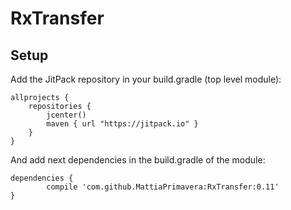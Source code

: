 # RxTransfer

## Setup
Add the JitPack repository in your build.gradle (top level module):

```
allprojects {
    repositories {
        jcenter()
        maven { url "https://jitpack.io" }
    }
}
```

And add next dependencies in the build.gradle of the module:

```
dependencies {
		compile 'com.github.MattiaPrimavera:RxTransfer:0.11'
}
```

